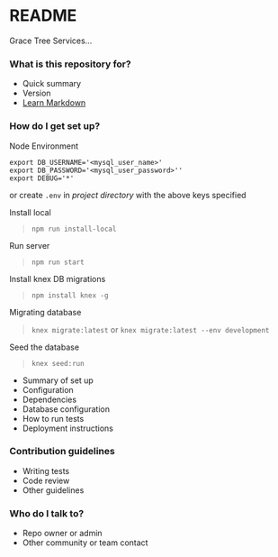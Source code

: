 # README #

Grace Tree Services...

### What is this repository for? ###

* Quick summary
* Version
* [Learn Markdown](https://bitbucket.org/tutorials/markdowndemo)

### How do I get set up? ###

Node Environment
```SH
export DB_USERNAME='<mysql_user_name>'
export DB_PASSWORD='<mysql_user_password>''
export DEBUG='*'
```
or create `.env` in _project directory_ with the above keys specified

Install local
> `npm run install-local`

Run server
> `npm run start`

Install knex DB migrations
> `npm install knex -g`

Migrating database
> `knex migrate:latest`
or
> `knex migrate:latest --env development`

Seed the database
> `knex seed:run`

* Summary of set up
* Configuration
* Dependencies
* Database configuration
* How to run tests
* Deployment instructions

### Contribution guidelines ###


* Writing tests
* Code review
* Other guidelines

### Who do I talk to? ###

* Repo owner or admin
* Other community or team contact
